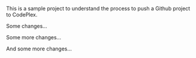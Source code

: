 This is a sample project to understand the process to push a Github project to CodePlex. 

Some changes...

Some more changes...

And some more changes...

